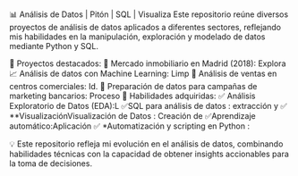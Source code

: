 📊 Análisis de Datos | Pitón | SQL | Visualiza
Este repositorio reúne diversos proyectos de análisis de datos aplicados a diferentes sectores, reflejando mis habilidades en la manipulación, exploración y modelado de datos mediante Python y SQL.

🔹 Proyectos destacados:
📍 Mercado inmobiliario en Madrid (2018): Explora
📈 Análisis de datos con Machine Learning: Limp
🛒 Análisis de ventas en centros comerciales: Id.
🏦 Preparación de datos para campañas de marketing bancarios: Proceso
🔹 Habilidades adquiridas:
✅ Análisis Exploratorio de Datos (EDA):L
✅SQL para análisis de datos : extracción y
✅ **VisualizaciónVisualización de Datos : Creación de
✅Aprendizaje automático:Aplicación
✅ *Automatización y scripting en Python :

💡 Este repositorio refleja mi evolución en el análisis de datos, combinando habilidades técnicas con la capacidad de obtener insights accionables para la toma de decisiones.
